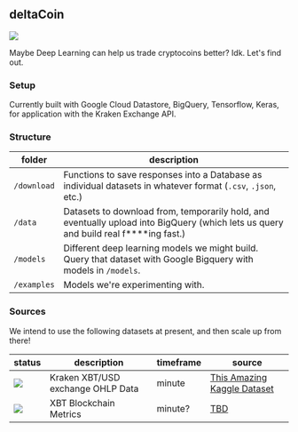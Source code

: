 ## deltaCoin

![](design/logo.png)

Maybe Deep Learning can help us trade cryptocoins better? Idk. Let's find out. 

### Setup

Currently built with Google Cloud Datastore, BigQuery, Tensorflow, Keras, for application with the Kraken Exchange API.
    
### Structure

|folder|description|
|---|---|
|`/download`| Functions to save responses into a Database as individual datasets in whatever format (`.csv`, `.json`, etc.)
|`/data`| Datasets to download from, temporarily hold, and eventually upload into BigQuery (which lets us query and build real f****ing fast.) 
| `/models`| Different deep learning models we might build. Query that dataset with Google Bigquery with models in `/models`. 
|`/examples`| Models we're experimenting with. 

### Sources

We intend to use the following datasets at present, and then scale up from there!

| status  | description  | timeframe  | source |
|---|---|---|---|
| ![](https://img.shields.io/badge/google_big_query-uploaded-green.svg?style=flat)  | Kraken XBT/USD exchange OHLP Data | minute | [This Amazing Kaggle Dataset](https://www.kaggle.com/mczielinski/bitcoin-historical-data)  |   |   
| ![](https://img.shields.io/badge/google_big_query-!uploaded-red.svg?style=flat)  | XBT Blockchain Metrics | minute? | [TBD]() |   |   
